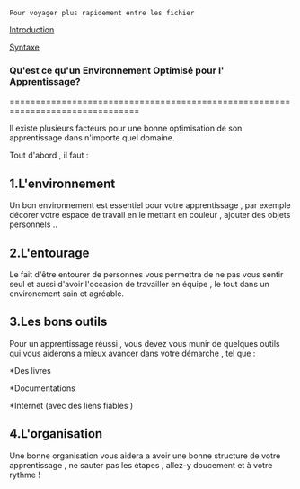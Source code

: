 
```
Pour voyager plus rapidement entre les fichier
```
[Introduction](/Introduction.md)

[Syntaxe](/Syntaxe.md)


### Qu'est ce qu'un Environnement Optimisé pour l' Apprentissage?
===============================================================================


 
Il existe plusieurs facteurs pour une bonne optimisation de son apprentissage dans n'importe quel domaine.
 
Tout d'abord , il faut : 

1.L'environnement
-------------------------
Un bon environnement est essentiel pour votre apprentissage , par exemple décorer votre espace de travail en le mettant en couleur , ajouter des objets personnels ..

2.L'entourage 
------------------------------
Le fait d'être entourer de personnes vous permettra de ne pas vous sentir seul et aussi d'avoir l'occasion de travailler en équipe , le tout dans un environement sain et agréable.

3.Les bons outils 
----------------------------------
Pour un apprentissage réussi , vous devez vous munir de quelques outils qui vous aiderons a mieux avancer dans votre démarche , tel que : 

*Des livres 

*Documentations

*Internet (avec des liens fiables ) 

4.L'organisation 
--------------------------------
Une bonne organisation vous aidera a avoir une bonne structure de votre apprentissage , ne sauter pas les étapes , allez-y doucement et à votre rythme !  

 
